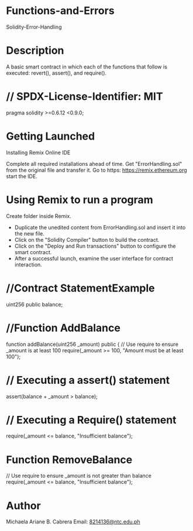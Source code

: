 # Functions-and-Errors
Solidity-Error-Handling

# Description
A basic smart contract in which each of the functions that follow is executed: revert(), assert(), and require().

# // SPDX-License-Identifier: MIT
pragma solidity >=0.6.12 <0.9.0;

# Getting Launched
Installing Remix Online IDE

Complete all required installations ahead of time.
Get "ErrorHandling.sol" from the original file and transfer it.
Go to https: https://remix.ethereum.org start the IDE.

# Using Remix to run a program
Create folder inside Remix.

* Duplicate the unedited content from ErrorHandling.sol and insert it into the new file.
* Click on the "Solidity Compiler" button to build the contract.
* Click on the "Deploy and Run transactions" button to configure the smart contract.
* After a successful launch, examine the user interface for contract interaction.

# //Contract StatementExample 
uint256 public balance;

# //Function AddBalance
 function addBalance(uint256 _amount) public {
        // Use require to ensure _amount is at least 100
        require(_amount >= 100, "Amount must be at least 100");

# // Executing a assert() statement
assert(balance + _amount > balance);

# // Executing a Require() statement
require(_amount <= balance, "Insufficient balance");

# Function RemoveBalance
// Use require to ensure _amount is not greater than balance
        require(_amount <= balance, "Insufficient balance");

# Author
Michaela Ariane B. Cabrera Email: 8214136@ntc.edu.ph










